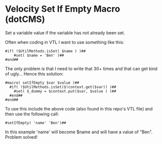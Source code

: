 Velocity Set If Empty Macro (dotCMS)
=====================

Set a variable value if the variable has not already been set. 

Often when coding in VTL I want to use something like this:

	#if( !$UtilMethods.isSet( $name ) )##
		#set( $name = 'Ben' )##
	#end##

The only problem is that I need to write that 30+ times and that can get kind of ugly... Hence this solution:

	#macro( setIfEmpty $var $value )##
	  #if( !$UtilMethods.isSet($!context.get($var)) )##
	    #set( $_dummy = $context.put($var, $value ) )##
	  #end##
	#end##

To use this include the above code (also found in this repo's VTL file) and then use the following call:

	#setIfEmpty( 'name' 'Ben')##

In this example 'name' will become $name and will have a value of "Ben". Problem solved! 
